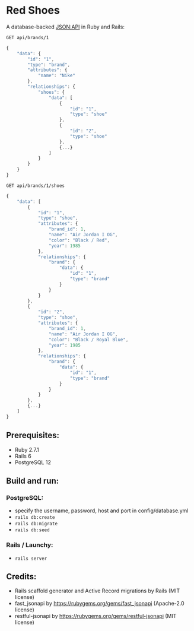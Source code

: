 # Red Shoes
A database-backed [JSON:API](http://jsonapi.org) in Ruby and Rails:
```HTTP
GET api/brands/1
```

```JavaScript
{
    "data": {
        "id": "1",
        "type": "brand",
        "attributes": {
            "name": "Nike"
        },
        "relationships": {
            "shoes": {
                "data": [
                    {
                        "id": "1",
                        "type": "shoe"
                    },
                    {
                        "id": "2",
                        "type": "shoe"
                    },
                    {...}
                ]
            }
        }
    }
}
```

```HTTP
GET api/brands/1/shoes
```

```JavaScript
{
    "data": [
        {
            "id": "1",
            "type": "shoe",
            "attributes": {
                "brand_id": 1,
                "name": "Air Jordan I OG",
                "color": "Black / Red",
                "year": 1985
            },
            "relationships": {
                "brand": {
                    "data": {
                        "id": "1",
                        "type": "brand"
                    }
                }
            }
        },
        {
            "id": "2",
            "type": "shoe",
            "attributes": {
                "brand_id": 1,
                "name": "Air Jordan I OG",
                "color": "Black / Royal Blue",
                "year": 1985
            },
            "relationships": {
                "brand": {
                    "data": {
                        "id": "1",
                        "type": "brand"
                    }
                }
            }
        },
        {...}
    ]
}
```

## Prerequisites:
- Ruby 2.7.1
- Rails 6
- PostgreSQL 12

## Build and run:
### PostgreSQL:
- specify the username, password, host and port in config/database.yml
- `rails db:create`
- `rails db:migrate`
- `rails db:seed`
### Rails / Launchy:
- `rails server`

## Credits:
- Rails scaffold generator and Active Record migrations by Rails (MIT license)
- fast_jsonapi by https://rubygems.org/gems/fast_jsonapi (Apache-2.0 license)
- restful-jsonapi by https://rubygems.org/gems/restful-jsonapi (MIT license)
